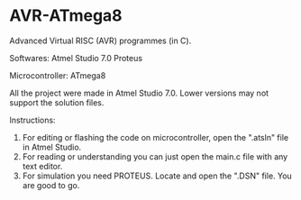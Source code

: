 # AVR-ATmega8
Advanced Virtual RISC (AVR) programmes (in C).

Softwares:
Atmel Studio 7.0
Proteus

Microcontroller:
ATmega8

All the project were made in Atmel Studio 7.0. Lower versions may not support the solution files.

Instructions:
  1) For editing or flashing the code on microcontroller, open the ".atsln" file in Atmel Studio.
  2) For reading or understanding you can just open the main.c file with any text editor.
  3) For simulation you need PROTEUS. Locate and open the ".DSN" file. You are good to go.
